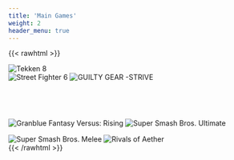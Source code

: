 ```yaml
---
title: 'Main Games'
weight: 2
header_menu: true
---
```


{{< rawhtml >}}
<style>
    div.games img {display: inline; max-width: 45%;}
</style>

<img src="images/Tekken_8_logo.svg.png" alt="Tekken 8">
<div class="games">
<img src="images/Street_fighter_6_logo.png" alt="Street Fighter 6">
<img src="images/GGStrive_Logo.png" alt="GUILTY GEAR -STRIVE" style="margin-bottom: 45px;">
</div>
<img src="images/grandblue_rising.png" alt="Granblue Fantasy Versus: Rising">

<img src="images/Super_Smash_Bros._Ultimate_logo.svg.png" alt="Super Smash Bros. Ultimate" style="margin-top: 30px; margin-bottom: 15px;">
<div class="games">
<img src="images/melee_logo.png" alt="Super Smash Bros. Melee">
<img src="images/rivals-logo.png" alt="Rivals of Aether">
</div>
{{< /rawhtml >}}


